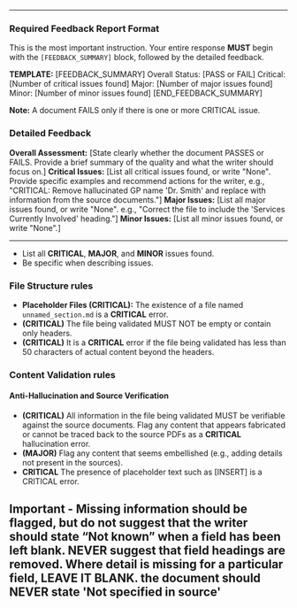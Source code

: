 
---
### Required Feedback Report Format

This is the most important instruction. Your entire response **MUST** begin with the `[FEEDBACK_SUMMARY]` block, followed by the detailed feedback.

**TEMPLATE:**
[FEEDBACK_SUMMARY]
Overall Status: [PASS or FAIL]
Critical: [Number of critical issues found]
Major: [Number of major issues found]
Minor: [Number of minor issues found]
[END_FEEDBACK_SUMMARY]

**Note:** A document FAILS only if there is one or more CRITICAL issue.

### Detailed Feedback

**Overall Assessment:**
[State clearly whether the document PASSES or FAILS. Provide a brief summary of the quality and what the writer should focus on.]
**Critical Issues:**
[List all critical issues found, or write "None". Provide specific examples and recommend actions for the writer, e.g., "CRITICAL: Remove hallucinated GP name 'Dr. Smith' and replace with information from the source documents."]
**Major Issues:**
[List all major issues found, or write "None". e.g., "Correct the file to include the 'Services Currently Involved' heading."]
**Minor Issues:**
[List all minor issues found, or write "None".]

---

*   List all **CRITICAL**, **MAJOR**, and **MINOR** issues found.
*   Be specific when describing issues.

###  File Structure rules

*   **Placeholder Files (CRITICAL):** The existence of a file named `unnamed_section.md` is a **CRITICAL** error.
*   **(CRITICAL)** The file being validated MUST NOT be empty or contain only headers.
*   **(CRITICAL)** It is a **CRITICAL** error if the file being validated has less than 50 characters of actual content beyond the headers.

### Content Validation rules

#### Anti-Hallucination and Source Verification
*   **(CRITICAL)** All information in the file being validated MUST be verifiable against the source documents. Flag any content that appears fabricated or cannot be traced back to the source PDFs as a **CRITICAL** hallucination error.
*   **(MAJOR)** Flag any content that seems embellished (e.g., adding details not present in the sources).
*   **CRITICAL** The presence of placeholder text such as [INSERT] is a CRITICAL error.

**Important** - Missing information should be flagged, but do not suggest that the writer should state “Not known” when a field has been left blank. NEVER suggest that field headings are removed.
Where detail is missing for a particular field, LEAVE IT BLANK. the document should NEVER state 'Not specified in source'
---